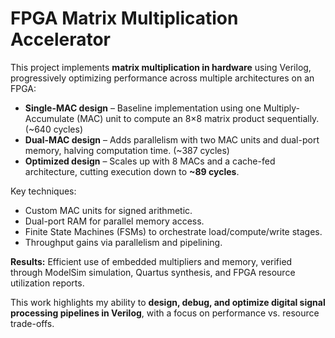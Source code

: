 # FPGA Matrix Multiplication Accelerator

This project implements **matrix multiplication in hardware** using Verilog, progressively optimizing performance across multiple architectures on an FPGA:

- **Single-MAC design** – Baseline implementation using one Multiply-Accumulate (MAC) unit to compute an 8×8 matrix product sequentially. (~640 cycles)
- **Dual-MAC design** – Adds parallelism with two MAC units and dual-port memory, halving computation time. (~387 cycles)
- **Optimized design** – Scales up with 8 MACs and a cache-fed architecture, cutting execution down to **~89 cycles**.

Key techniques:
- Custom MAC units for signed arithmetic.
- Dual-port RAM for parallel memory access.
- Finite State Machines (FSMs) to orchestrate load/compute/write stages.
- Throughput gains via parallelism and pipelining.

**Results:** Efficient use of embedded multipliers and memory, verified through ModelSim simulation, Quartus synthesis, and FPGA resource utilization reports.

This work highlights my ability to **design, debug, and optimize digital signal processing pipelines in Verilog**, with a focus on performance vs. resource trade-offs.
